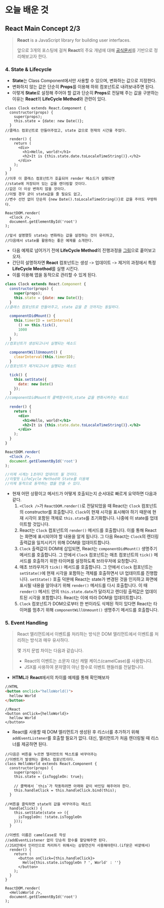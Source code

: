 # 오늘 배운 것

## React Main Concept 2/3

> **React** is a JavaScript library for building user interfaces.
>
> 앞으로 3개의 포스팅에 걸쳐 **React**의 주요 개념에 대해 [공식문서](https://ko.reactjs.org/docs/getting-started.html)를 기반으로 정리해보고자 한다.

### 4. State & Lifecycle

+ **State**는 Class Component에서만 사용할 수 있으며, 변화하는 값으로 지정한다.
+ 변화하지 않는 값은 단순히 **Props**를 이용해 하위 컴포넌트로 내려보내주면 된다.
+ 이렇게 **State**로 설정해 주어야 할 값과 단순히 **Props**로 전달해 주는 값을 구분하는 이유는 **React**의 **LifeCycle Method**와 관련이 있다.

```JSX
class Clock extends React.Component {
  constructor(props) {
    super(props);
    this.state = {date: new Date()};
  }
//클래스 컴포넌트로 만들어주었고, state 값으로 현재의 시간을 주었다.
    
  render() {
    return (
      <div>
        <h1>Hello, world!</h1>
        <h2>It is {this.state.date.toLocaleTimeString()}.</h2>
      </div>
    );
  }
}
//이후 이 클래스 컴포넌트가 호출되어 render 메소드가 실행되면 
//state에 저장되어 있는 값을 렌더링할 것이다.
//값은 더 이상 변하지 않을 것이다.
//이럴 경우 굳이 state값을 줄 필요도 없고, 
//변수 선언 없이 단순히 {new Date().toLocaleTimeString()}로 값을 주어도 무방하다.

ReactDOM.render(
  <Clock />,
  document.getElementById('root')
);

//앞서 설명했듯 state는 변화하는 값을 설정하는 것이 유리하고,
//다음에서 state를 활용하는 좋은 예제를 소개한다.
```

+ 다음 예제로 넘어가기 전에 **LifeCycle Method**의 진행과정을 [그림](https://projects.wojtekmaj.pl/react-lifecycle-methods-diagram/)으로 훝어보고 오자.
+ 간단히 설명하자면 **React** 컴포넌트는 생성 -> 업데이트 -> 제거의 과정에서 특정 **LifeCycle Meothod**를 실행 시킨다. 
+ 이를 이용해 앱을 동적으로 관리할 수 있게 된다.

```jsx
class Clock extends React.Component {
  constructor(props) {
    super(props);
    this.state = {date: new Date()};
  }
//클래스 컴포넌트로 만들어주고, state 값을 준 것까지는 동일하다.
    
  componentDidMount() {
    this.timerID = setInterval(
      () => this.tick(),
      1000
    );
  }
//컴포넌트가 생성되고나서 실행되는 메소드
    
  componentWillUnmount() {
    clearInterval(this.timerID);
  }
//컴포넌트가 제거되고나서 실행되는 메소드

  tick() {
    this.setState({
      date: new Date()
    });
  }
//componentDidMount의 콜백함수이자,state 값을 변화시켜주는 메소드
    
  render() {
    return (
      <div>
        <h1>Hello, world!</h1>
        <h2>It is {this.state.date.toLocaleTimeString()}.</h2>
      </div>
    );
  }
}

ReactDOM.render(
  <Clock />,
  document.getElementById('root')
);

//이제 시계는 1초마다 업데이트 될 것이다.
//이렇듯 LifeCycle Method와 State를 이용해 
//이제 동적으로 동작하는 앱을 만들 수 있다.
```

+ 현재 어떤 상황이고 메서드가 어떻게 호출되는지 순서대로 빠르게 요약하면 다음과 같다.
  1. `<Clock />`가 `ReactDOM.render()`로 전달되었을 때 React는 `Clock` 컴포넌트의 constructor를 호출합니다. `Clock`이 현재 시각을 표시해야 하기 때문에 현재 시각이 포함된 객체로 `this.state`를 초기화합니다. 나중에 이 state를 업데이트할 것입니다.
  2. React는 `Clock` 컴포넌트의 `render()` 메서드를 호출합니다. 이를 통해 React는 화면에 표시되어야 할 내용을 알게 됩니다. 그 다음 React는 `Clock`의 렌더링 출력값을 일치시키기 위해 DOM을 업데이트합니다.
  3. `Clock` 출력값이 DOM에 삽입되면, React는 `componentDidMount()` 생명주기 메서드를 호출합니다. 그 안에서 `Clock` 컴포넌트는 매초 컴포넌트의 `tick()` 메서드를 호출하기 위한 타이머를 설정하도록 브라우저에 요청합니다.
  4. 매초 브라우저가 `tick()` 메서드를 호출합니다. 그 안에서 `Clock` 컴포넌트는 `setState()`에 현재 시각을 포함하는 객체를 호출하면서 UI 업데이트를 진행합니다. `setState()` 호출 덕분에 React는 state가 변경된 것을 인지하고 화면에 표시될 내용을 알아내기 위해 `render()` 메서드를 다시 호출합니다. 이 때 `render()` 메서드 안의 `this.state.date`가 달라지고 렌더링 출력값은 업데이트된 시각을 포함합니다. React는 이에 따라 DOM을 업데이트합니다.
  5. `Clock` 컴포넌트가 DOM으로부터 한 번이라도 삭제된 적이 있다면 React는 타이머를 멈추기 위해 `componentWillUnmount()` 생명주기 메서드를 호출합니다.

### 5. Event Handling

> React 엘리먼트에서 이벤트를 처리하는 방식은 DOM 엘리먼트에서 이벤트를 처리하는 방식과 매우 유사하다.
>
>  몇 가지 문법 차이는 다음과 같습니다.
>
> - React의 이벤트는 소문자 대신 캐멀 케이스(camelCase)를 사용합니다.
> - JSX를 사용하여 문자열이 아닌 함수로 이벤트 핸들러를 전달합니다.



+ **HTML**과 **React**에서의 차이를 예제를 통해 확인해보자

```HTML
//HTML
<button onclick="helloWorld()">
  hellow World
</button>
```

```JSX
//React
<button onClick={helloWorld}>
  hellow World
</button>
```

+ React를 사용할 때 DOM 엘리먼트가 생성된 후 리스너를 추가하기 위해 `addEventListener`를 호출할 필요가 없다. 대신, 엘리먼트가 처음 렌더링될 때 리스너를 제공하면 된다.

```JSX
//다음은 버튼을 누르면 엘리먼트의 텍스트를 바꾸어주는
//이벤트가 발생하는 클래스 컴포넌트이다.
class HelloWorld extends React.Component {
  constructor(props) {
    super(props);
    this.state = {isToggleOn: true};

    // 콜백에서 `this`가 작동하려면 아래와 같이 바인딩 해주어야 한다.
    this.handleClick = this.handleClick.bind(this);
  }
    
//버튼을 클릭하면 state의 값을 바꾸어주는 메소드
  handleClick() {
    this.setState(state => ({
      isToggleOn: !state.isToggleOn
    }));
  }

//이벤트 이름은 camelCase로 작성    
//addEventListener 없이 단순히 함수를 할당해주면 된다.
//JSX안에서 인라인으로 처리하기 위해서는 삼항연산자 사용해야한다.(if문은 바깥에서)
  render() {
    return (
      <button onClick={this.handleClick}>
        Hello{this.state.isToggleOn ? ', World' : ''}
      </button>
    );
  }
}

ReactDOM.render(
  <HelloWorld />,
  document.getElementById('root')
);
```


